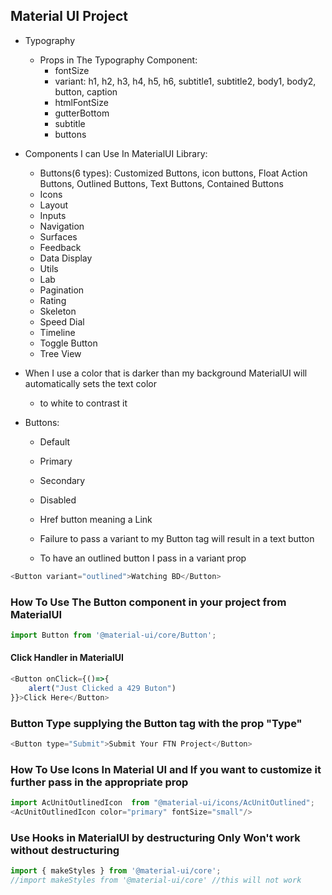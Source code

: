 ## Material UI Project
- Typography
    - Props in The Typography Component:
        - fontSize
        - variant: h1, h2, h3, h4, h5, h6, subtitle1, subtitle2, body1, body2, button, caption
        - htmlFontSize
        - gutterBottom
        - subtitle
        - buttons
- Components I can Use In MaterialUI Library:
    - Buttons(6 types):  Customized Buttons, icon buttons, Float Action Buttons, Outlined Buttons, Text Buttons, Contained Buttons
    - Icons
    - Layout
    - Inputs
    - Navigation
    - Surfaces
    - Feedback
    - Data Display
    - Utils
    - Lab
    - Pagination
    - Rating
    - Skeleton
    - Speed Dial
    - Timeline
    - Toggle Button
    - Tree View
- When I use a color that is darker than my background MaterialUI will automatically sets the text color
    - to white to contrast it


- Buttons:
    - Default
    - Primary
    - Secondary
    - Disabled
    - Href button meaning a Link

    - Failure to pass a variant to my Button tag will result in a text button

    - To have an outlined button I pass in a variant prop
```js
<Button variant="outlined">Watching BD</Button>
```

### How To Use The Button component in your project from MaterialUI
```js
import Button from '@material-ui/core/Button';
```

#### Click Handler in MaterialUI
```js
<Button onClick={()=>{
    alert("Just Clicked a 429 Buton")
}}>Click Here</Button>
```

### Button Type supplying the Button tag with the prop "Type"
```js
<Button type="Submit">Submit Your FTN Project</Button>
```

### How To Use Icons In Material UI and If you want to customize it further pass in the appropriate prop
```js
import AcUnitOutlinedIcon  from "@material-ui/icons/AcUnitOutlined";
<AcUnitOutlinedIcon color="primary" fontSize="small"/>
```

### Use Hooks in MaterialUI by destructuring Only Won't work without destructuring
```js
import { makeStyles } from '@material-ui/core';
//import makeStyles from '@material-ui/core' //this will not work
```